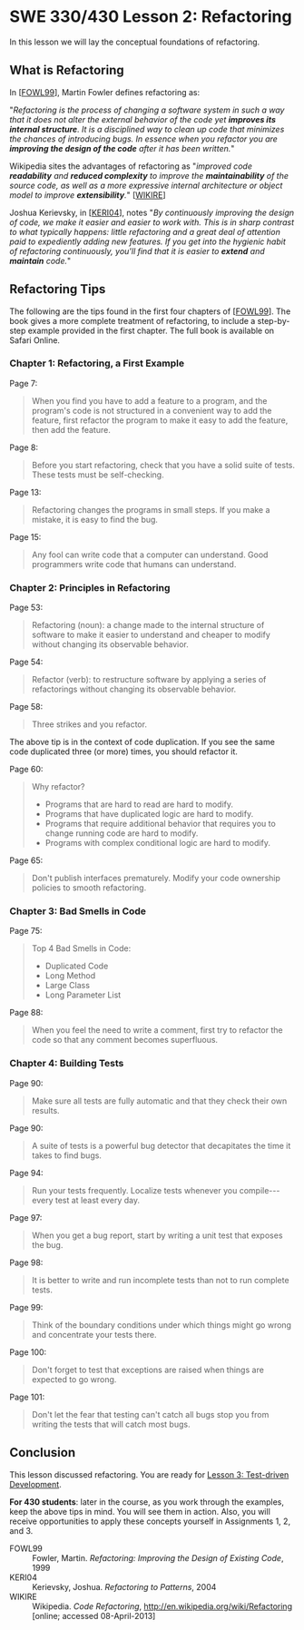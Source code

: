 SWE 330/430 Lesson 2:  Refactoring
========================================================================

In this lesson we will lay the conceptual foundations of refactoring.


What is Refactoring
-------------------

In \[[FOWL99][]\], Martin Fowler defines refactoring as:

"_Refactoring is the process of changing a software system in such a way that it does not alter the external behavior of the code yet **improves its internal structure**. It is a disciplined way to clean up code that minimizes the chances of introducing bugs. In essence when you refactor you are **improving the design of the code** after it has been written._"

Wikipedia sites the advantages of refactoring as "_improved code **readability** and **reduced complexity** to improve the **maintainability** of the source code, as well as a more expressive internal architecture or object model to improve **extensibility**._"
\[[WIKIRE](http://en.wikipedia.org/wiki/Refactoring)\]

Joshua Kerievsky, in
\[[KERI04](http://techbus.safaribooksonline.com/0321213351)\], notes
"_By continuously improving the design of code, we make it easier and easier to work with. This is in sharp contrast to what typically happens: little refactoring and a great deal of attention paid to expediently adding new features. If you get into the hygienic habit of refactoring continuously, you'll find that it is easier to **extend** and **maintain** code._"


Refactoring Tips
----------------

The following are the tips found in the first four chapters of
\[[FOWL99][]\].  The book gives a more complete treatment of refactoring, to include a step-by-step example provided in the first chapter.  The full book is available on Safari Online.

### Chapter 1: Refactoring, a First Example ###

Page 7:

> When you find you have to add a feature to a program, and the program's code is not structured in a convenient way to add the feature, first refactor the program to make it easy to add the feature, then add the feature.

Page 8:

> Before you start refactoring, check that you have a solid suite of tests. These tests must be self-checking.

Page 13:

> Refactoring changes the programs in small steps. If you make a mistake, it is easy to find the bug.

Page 15:

> Any fool can write code that a computer can understand. Good programmers write code that humans can understand.

### Chapter 2: Principles in Refactoring ###

Page 53:

> Refactoring (noun): a change made to the internal structure of software to make it easier to understand and cheaper to modify without changing its observable behavior.

Page 54:

> Refactor (verb): to restructure software by applying a series of refactorings without changing its observable behavior.

Page 58:

> Three strikes and you refactor.

The above tip is in the context of code duplication.  If you see the same code duplicated three (or more) times, you should refactor it.

Page 60:

> Why refactor?
> 
> - Programs that are hard to read are hard to modify.
> - Programs that have duplicated logic are hard to modify.
> - Programs that require additional behavior that requires you to change running code are hard to modify.
> - Programs with complex conditional logic are hard to modify.

Page 65:

> Don't publish interfaces prematurely. Modify your code ownership policies to smooth refactoring.

### Chapter 3: Bad Smells in Code ###

Page 75:

> Top 4 Bad Smells in Code:
>
> - Duplicated Code
> - Long Method
> - Large Class
> - Long Parameter List

Page 88:

> When you feel the need to write a comment, first try to refactor the code so that any comment becomes superfluous.

### Chapter 4: Building Tests ###

Page 90:

> Make sure all tests are fully automatic and that they check their own results.

Page 90:

> A suite of tests is a powerful bug detector that decapitates the time it takes to find bugs.

Page 94:

> Run your tests frequently. Localize tests whenever you compile---every test at least every day.

Page 97:

> When you get a bug report, start by writing a unit test that exposes the bug.

Page 98:

> It is better to write and run incomplete tests than not to run complete tests.

Page 99:

> Think of the boundary conditions under which things might go wrong and concentrate your tests there.

Page 100:

> Don't forget to test that exceptions are raised when things are expected to go wrong.

Page 101:

> Don't let the fear that testing can't catch all bugs stop you from writing the tests that will catch most bugs.


Conclusion
----------

This lesson discussed refactoring.  You are ready for
[Lesson 3: Test-driven Development](lesson3.html).

**For 430 students**: later in the course,
as you work through the examples,
keep the above tips in mind.  You will see them in action.
Also, you will receive opportunities to apply these concepts yourself
in Assignments 1, 2, and 3.


<dl>

<dt>FOWL99</dt>
<dd>
Fowler, Martin.
<em>Refactoring:  Improving the Design of Existing Code</em>, 1999
</dd>

<dt>KERI04</dt>
<dd>
Kerievsky, Joshua.
<em>Refactoring to Patterns</em>, 2004
</dd>

<dt>WIKIRE</dt>
<dd>
Wikipedia.
<em>Code Refactoring</em>,
<a href="http://en.wikipedia.org/wiki/Refactoring">
http://en.wikipedia.org/wiki/Refactoring</a>
[online; accessed 08-April-2013]
</dd>

</dl>


[FOWL99]: http://techbus.safaribooksonline.com/0201485672
